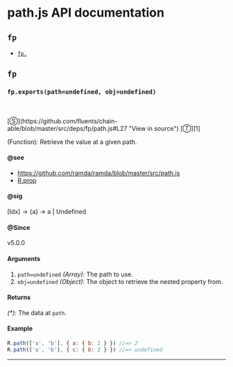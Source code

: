 # path.js API documentation

<!-- div class="toc-container" -->

<!-- div -->

## `fp`
* <a href="#fp-prototype-"  data-meta="exports path undefined obj undefined Idx a a Undefined"  data-call="exports path undefined obj undefined"  data-category="Object"  data-description="Function Retrieve the value at a given path"  data-member="fp"  data-see="href https github com ramda ramda blob master src path js label https github com ramda ramda blob master src path js href https github com fluents chain able search utf8 E2 9C 93 q R prop type label R prop"  data-all="meta exports path undefined obj undefined n Idx a a Undefined call exports path undefined obj undefined category Object description Function Retrieve the value at a given path name member fp see href https github com ramda ramda blob master src path js label https github com ramda ramda blob master src path js href https github com fluents chain able search utf8 E2 9C 93 q R prop type label R prop notes todos klassProps" >`fp.`</a>

<!-- /div -->

<!-- /div -->

<!-- div class="doc-container" -->

<!-- div -->

## `fp`

<!-- div -->

<h3 id="fp-prototype-" data-member="fp" data-category="Object" data-name="path"><code>fp.exports(path=undefined, obj=undefined)</code></h3>
<br>
<br>
[&#x24C8;](https://github.com/fluents/chain-able/blob/master/src/deps/fp/path.js#L27 "View in source") [&#x24C9;][1]

(Function): Retrieve the value at a given path.


#### @see 

* <a href="https://github.com/ramda/ramda/blob/master/src/path.js" >https://github.com/ramda/ramda/blob/master/src/path.js</a>
* <a href="https://github.com/fluents/chain-able/search?utf8=%E2%9C%93&q=R.prop&type=" >R.prop</a>

#### @sig 

[Idx] -> {a} -> a | Undefined 

#### @Since
v5.0.0

#### Arguments
1. `path=undefined` *(Array)*: The path to use.
2. `obj=undefined` *(Object)*: The object to retrieve the nested property from.

#### Returns
*(&#42;)*: The data at `path`.

#### Example
```js
R.path(['a', 'b'], { a: { b: 2 } }) //=> 2
R.path(['a', 'b'], { c: { b: 2 } }) //=> undefined

```
---

<!-- /div -->

<!-- /div -->

<!-- /div -->

 [1]: #fp "Jump back to the TOC."
